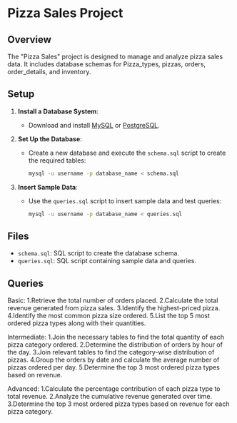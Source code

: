 # Pizza Sales Project

## Overview
The "Pizza Sales" project is designed to manage and analyze pizza sales data. It includes database schemas for Pizza_types, pizzas, orders, order_details, and inventory.

## Setup

1. **Install a Database System**:
   - Download and install [MySQL](https://dev.mysql.com/downloads/) or [PostgreSQL](https://www.postgresql.org/download/).

2. **Set Up the Database**:
   - Create a new database and execute the `schema.sql` script to create the required tables:
     ```bash
     mysql -u username -p database_name < schema.sql
     ```

3. **Insert Sample Data**:
   - Use the `queries.sql` script to insert sample data and test queries:
     ```bash
     mysql -u username -p database_name < queries.sql
     ```

## Files

- `schema.sql`: SQL script to create the database schema.
- `queries.sql`: SQL script containing sample data and queries.

## Queries

Basic:
1.Retrieve the total number of orders placed.
2.Calculate the total revenue generated from pizza sales.
3.Identify the highest-priced pizza.
4.Identify the most common pizza size ordered.
5.List the top 5 most ordered pizza types along with their quantities.


Intermediate:
1.Join the necessary tables to find the total quantity of each pizza category ordered.
2.Determine the distribution of orders by hour of the day.
3.Join relevant tables to find the category-wise distribution of pizzas.
4.Group the orders by date and calculate the average number of pizzas ordered per day.
5.Determine the top 3 most ordered pizza types based on revenue.

Advanced:
1.Calculate the percentage contribution of each pizza type to total revenue.
2.Analyze the cumulative revenue generated over time.
3.Determine the top 3 most ordered pizza types based on revenue for each pizza category.
